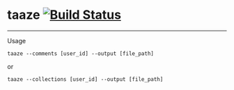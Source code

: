 # taaze [![Build Status](https://travis-ci.org/BUEZE/taaze.svg?branch=master)](https://travis-ci.org/BUEZE/taaze)

---

Usage 

`taaze --comments [user_id] --output [file_path]`

or 

`taaze --collections [user_id] --output [file_path]`